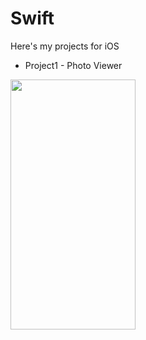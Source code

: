 # Swift
Here's my projects for iOS
- Project1 - Photo Viewer

<img src="https://github.com/MatveyGarbuzov/Swift/blob/main/Project1/Example.gif" width="200" height="400" /> 


